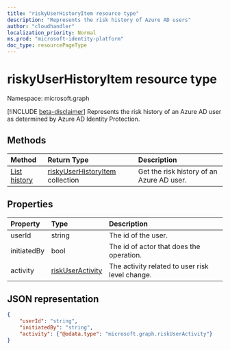 ```yaml
---
title: "riskyUserHistoryItem resource type"
description: "Represents the risk history of Azure AD users"
author: "cloudhandler"
localization_priority: Normal
ms.prod: "microsoft-identity-platform"
doc_type: resourcePageType
---
```


# riskyUserHistoryItem resource type

Namespace: microsoft.graph

[!INCLUDE [beta-disclaimer](../../includes/beta-disclaimer.md)]
Represents the risk history of an Azure AD user as determined by Azure AD Identity Protection. 

## Methods

| Method   | Return Type|Description|
|:---------------|:--------|:----------|
|[List history](../api/riskyuser-list-history.md) | [riskyUserHistoryItem](riskyuserhistoryitem.md) collection|Get the risk history of an Azure AD user.|


## Properties

| Property       | Type    | Description |
|:---------------|:--------|:------------|
| userId         | string  | The id of the user. |
| initiatedBy    | bool    | The id of actor that does the operation. |
| activity       | [riskUserActivity](riskuseractivity.md)| The activity related to user risk level change. | 

## JSON representation

<!-- {
  "blockType": "resource",
  "optionalProperties": [ ],
  "@odata.type": "microsoft.graph.riskyUserHistoryItem",
  "baseType": "microsoft.graph.riskyUser"
}-->

```json
{
    "userId": "string",
    "initiatedBy": "string",
    "activity": {"@odata.type": "microsoft.graph.riskUserActivity"}
}
```


<!--
{
  "type": "#page.annotation",
  "description": "riskyUserHistoryItem resource type",
  "keywords": "",
  "section": "documentation",
  "tocPath": "",
  "suppressions": [
   
  ]
}
-->


